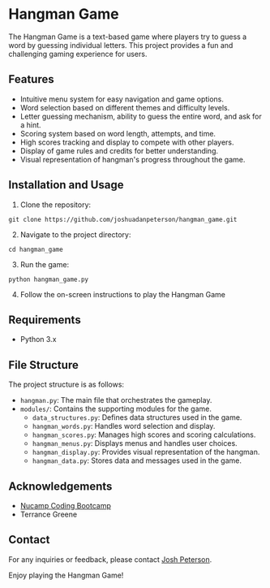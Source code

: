 # Hangman Game

The Hangman Game is a text-based game where players try to guess a word by guessing individual letters. This project provides a fun and challenging gaming experience for users.

## Features

- Intuitive menu system for easy navigation and game options.
- Word selection based on different themes and difficulty levels.
- Letter guessing mechanism, ability to guess the entire word, and ask for a hint.
- Scoring system based on word length, attempts, and time.
- High scores tracking and display to compete with other players.
- Display of game rules and credits for better understanding.
- Visual representation of hangman's progress throughout the game.

## Installation and Usage

1. Clone the repository:
```shell
git clone https://github.com/joshuadanpeterson/hangman_game.git
```
2. Navigate to the project directory:
```shell
cd hangman_game
```
3. Run the game:
```shell
python hangman_game.py
```
4. Follow the on-screen instructions to play the Hangman Game

## Requirements
- Python 3.x
## File Structure
The project structure is as follows:

- `hangman.py`: The main file that orchestrates the gameplay.
- `modules/`: Contains the supporting modules for the game.
  - `data_structures.py`: Defines data structures used in the game.
  - `hangman_words.py`: Handles word selection and display.
  - `hangman_scores.py`: Manages high scores and scoring calculations.
  - `hangman_menus.py`: Displays menus and handles user choices.
  - `hangman_display.py`: Provides visual representation of the hangman.
  - `hangman_data.py`: Stores data and messages used in the game.

## Acknowledgements
- [Nucamp Coding Bootcamp](https://www.nucamp.co/)
- Terrance Greene

## Contact
For any inquiries or feedback, please contact [Josh Peterson](mailto:joshuadanpeterson@gmail.com).

Enjoy playing the Hangman Game!